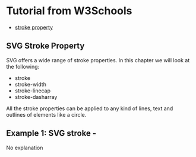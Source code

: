 # Tutorial from W3Schools

* [stroke property](https://www.w3schools.com/graphics/svg_stroking.asp)




## SVG Stroke Property

SVG offers a wide range of stroke properties. In this chapter we will look at the following:

* stroke
* stroke-width
* stroke-linecap
* stroke-dasharray

All the stroke properties can be applied to any kind of lines, text and outlines of elements like a circle.




## Example 1: SVG stroke - <stroke>

No explanation






